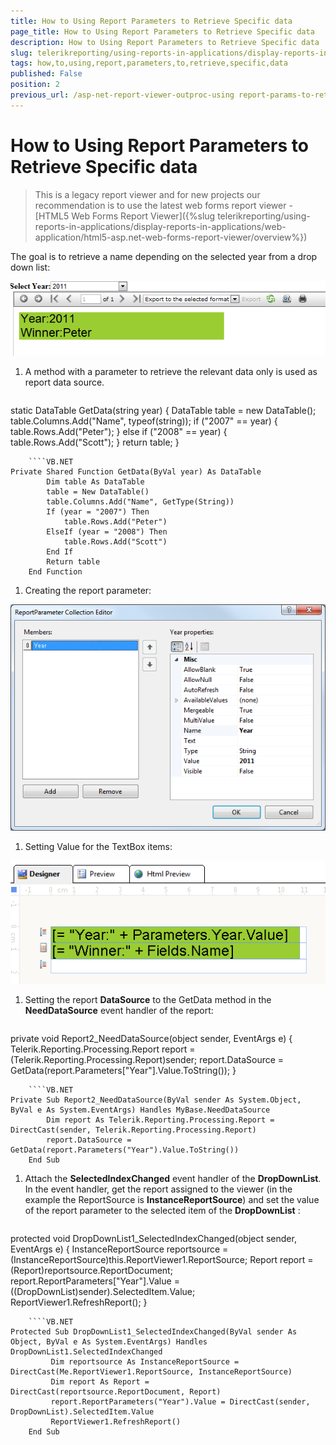 ```yaml
---
title: How to Using Report Parameters to Retrieve Specific data
page_title: How to Using Report Parameters to Retrieve Specific data 
description: How to Using Report Parameters to Retrieve Specific data
slug: telerikreporting/using-reports-in-applications/display-reports-in-applications/web-application/asp.net-web-forms-report-viewer/using-out-proc-session-state/how-to-using-report-parameters-to-retrieve-specific-data
tags: how,to,using,report,parameters,to,retrieve,specific,data
published: False
position: 2
previous_url: /asp-net-report-viewer-outproc-using report-params-to-retrieve-specific-data
---
```


# How to Using Report Parameters to Retrieve Specific data

> This is a legacy report viewer and for new projects our recommendation is to use the latest web forms report viewer - [HTML5 Web Forms Report Viewer]({%slug telerikreporting/using-reports-in-applications/display-reports-in-applications/web-application/html5-asp.net-web-forms-report-viewer/overview%})

The goal is to retrieve a name depending on the selected year from a drop down list: 

  ![](images/OutProc4.png)

1. A method with a parameter to retrieve the relevant data only is used as report data source. 
    
    ````C#
static DataTable GetData(string year)
	{
		DataTable table = new DataTable();
		table.Columns.Add("Name", typeof(string));
		if ("2007" == year)
		{
			table.Rows.Add("Peter");
		}
		else if ("2008" == year)
		{
			table.Rows.Add("Scott");
		}
		return table;
	}
````
	````VB.NET
Private Shared Function GetData(ByVal year) As DataTable
		Dim table As DataTable
		table = New DataTable()
		table.Columns.Add("Name", GetType(String))
		If (year = "2007") Then
			table.Rows.Add("Peter")
		ElseIf (year = "2008") Then
			table.Rows.Add("Scott")
		End If
		Return table
	End Function
````

1. Creating the report parameter: 

  ![](images/OutProc2.png)

1. Setting Value for the TextBox items: 

  ![](images/OutProc5.png)

1. Setting the report __DataSource__ to the GetData method in the __NeedDataSource__ event handler of the report: 
    
    ````C#
private void Report2_NeedDataSource(object sender, EventArgs e)
	{
		Telerik.Reporting.Processing.Report report = (Telerik.Reporting.Processing.Report)sender;
		report.DataSource = GetData(report.Parameters["Year"].Value.ToString());
	}
````
	````VB.NET
Private Sub Report2_NeedDataSource(ByVal sender As System.Object, ByVal e As System.EventArgs) Handles MyBase.NeedDataSource
		Dim report As Telerik.Reporting.Processing.Report = DirectCast(sender, Telerik.Reporting.Processing.Report)
		report.DataSource = GetData(report.Parameters("Year").Value.ToString())
	End Sub
````

1. Attach the __SelectedIndexChanged__ event handler of the __DropDownList__. In the event handler, get the report assigned to the viewer (in the example the ReportSource is __InstanceReportSource__) and set the value of the report parameter to the selected item of the __DropDownList__ : 
    
    ````C#
protected void DropDownList1_SelectedIndexChanged(object sender, EventArgs e)
	{
		 InstanceReportSource reportsource = (InstanceReportSource)this.ReportViewer1.ReportSource;
		 Report report = (Report)reportsource.ReportDocument;
		 report.ReportParameters["Year"].Value = ((DropDownList)sender).SelectedItem.Value;
		 ReportViewer1.RefreshReport();
	}
````
	````VB.NET
Protected Sub DropDownList1_SelectedIndexChanged(ByVal sender As Object, ByVal e As System.EventArgs) Handles DropDownList1.SelectedIndexChanged
		 Dim reportsource As InstanceReportSource = DirectCast(Me.ReportViewer1.ReportSource, InstanceReportSource)
		 Dim report As Report = DirectCast(reportsource.ReportDocument, Report)
		 report.ReportParameters("Year").Value = DirectCast(sender, DropDownList).SelectedItem.Value
		 ReportViewer1.RefreshReport()
	End Sub
````



